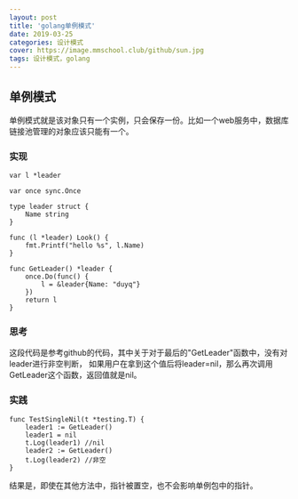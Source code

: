 ```yaml
---
layout: post
title: 'golang单例模式'
date: 2019-03-25
categories: 设计模式
cover: https://image.mmschool.club/github/sun.jpg
tags: 设计模式，golang
---
```


## 单例模式
单例模式就是该对象只有一个实例，只会保存一份。比如一个web服务中，数据库链接池管理的对象应该只能有一个。
### 实现
```
var l *leader

var once sync.Once

type leader struct {
	Name string
}

func (l *leader) Look() {
	fmt.Printf("hello %s", l.Name)
}

func GetLeader() *leader {
	once.Do(func() {
		l = &leader{Name: "duyq"}
	})
	return l
}

```
### 思考
这段代码是参考github的代码，其中关于对于最后的"GetLeader"函数中，没有对leader进行非空判断，
如果用户在拿到这个值后将leader=nil，那么再次调用GetLeader这个函数，返回值就是nil。

### 实践
```
func TestSingleNil(t *testing.T) {
	leader1 := GetLeader()
	leader1 = nil
	t.Log(leader1) //nil
	leader2 := GetLeader()
	t.Log(leader2) //非空
}
```
结果是，即使在其他方法中，指针被置空，也不会影响单例包中的指针。
